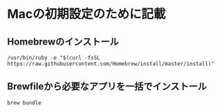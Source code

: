 # Macの初期設定のために記載

## Homebrewのインストール


    /usr/bin/ruby -e "$(curl -fsSL https://raw.githubusercontent.com/Homebrew/install/master/install)"


## Brewfileから必要なアプリを一括でインストール

    brew bundle